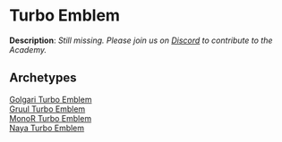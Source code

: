 <!-- This page is automatically generated by Myr: do not update it manually. -->
<!-- Changes directly applied here will be lost. -->
<!-- If you plan to update this page, please update the template at https://github.com/Pauperformance/pauperformance-bot -->
<!-- Templates can be found under pauperformance-bot/resources/templates/ -->
# Turbo Emblem

**Description**: _Still missing. Please join us on [Discord](https://discord.gg/fYQbpjjkQ3) to contribute to the Academy._

## **Archetypes**

[Golgari Turbo Emblem](../archetypes/Golgari%20Turbo%20Emblem.html)  
[Gruul Turbo Emblem](../archetypes/Gruul%20Turbo%20Emblem.html)  
[MonoR Turbo Emblem](../archetypes/MonoR%20Turbo%20Emblem.html)  
[Naya Turbo Emblem](../archetypes/Naya%20Turbo%20Emblem.html)  

